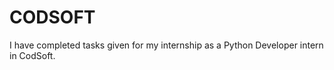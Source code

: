# CODSOFT

I have completed tasks given for my internship as a Python Developer intern in CodSoft. 
